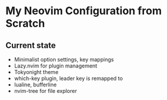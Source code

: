 # My Neovim Configuration from Scratch

## Current state
- Minimalist option settings, key mappings
- Lazy.nvim for plugin management
- Tokyonight theme
- which-key plugin, leader key is remapped to <space>
- lualine, bufferline
- nvim-tree for file explorer
